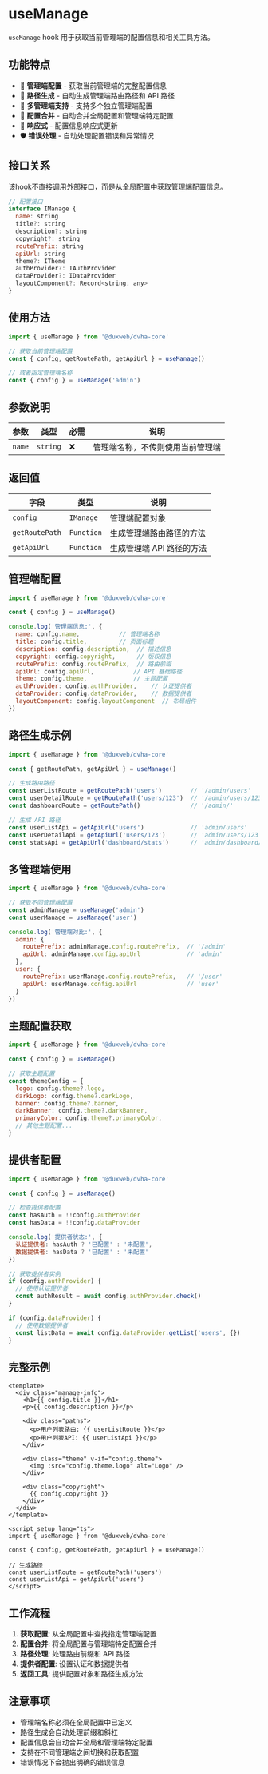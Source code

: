 # useManage

`useManage` hook 用于获取当前管理端的配置信息和相关工具方法。

## 功能特点

- 🏢 **管理端配置** - 获取当前管理端的完整配置信息
- 🔗 **路径生成** - 自动生成管理端路由路径和 API 路径
- 🎯 **多管理端支持** - 支持多个独立管理端配置
- 🔧 **配置合并** - 自动合并全局配置和管理端特定配置
- 📱 **响应式** - 配置信息响应式更新
- 🛡️ **错误处理** - 自动处理配置错误和异常情况

## 接口关系

该hook不直接调用外部接口，而是从全局配置中获取管理端配置信息。

```js
// 配置接口
interface IManage {
  name: string
  title?: string
  description?: string
  copyright?: string
  routePrefix: string
  apiUrl: string
  theme?: ITheme
  authProvider?: IAuthProvider
  dataProvider?: IDataProvider
  layoutComponent?: Record<string, any>
}
```

## 使用方法

```js
import { useManage } from '@duxweb/dvha-core'

// 获取当前管理端配置
const { config, getRoutePath, getApiUrl } = useManage()

// 或者指定管理端名称
const { config } = useManage('admin')
```

## 参数说明

| 参数 | 类型 | 必需 | 说明 |
|------|------|------|------|
| `name` | `string` | ❌ | 管理端名称，不传则使用当前管理端 |

## 返回值

| 字段 | 类型 | 说明 |
|------|------|------|
| `config` | `IManage` | 管理端配置对象 |
| `getRoutePath` | `Function` | 生成管理端路由路径的方法 |
| `getApiUrl` | `Function` | 生成管理端 API 路径的方法 |

## 管理端配置

```js
import { useManage } from '@duxweb/dvha-core'

const { config } = useManage()

console.log('管理端信息:', {
  name: config.name,           // 管理端名称
  title: config.title,         // 页面标题
  description: config.description,  // 描述信息
  copyright: config.copyright,      // 版权信息
  routePrefix: config.routePrefix,  // 路由前缀
  apiUrl: config.apiUrl,           // API 基础路径
  theme: config.theme,             // 主题配置
  authProvider: config.authProvider,    // 认证提供者
  dataProvider: config.dataProvider,    // 数据提供者
  layoutComponent: config.layoutComponent  // 布局组件
})
```

## 路径生成示例

```js
import { useManage } from '@duxweb/dvha-core'

const { getRoutePath, getApiUrl } = useManage()

// 生成路由路径
const userListRoute = getRoutePath('users')        // '/admin/users'
const userDetailRoute = getRoutePath('users/123')  // '/admin/users/123'
const dashboardRoute = getRoutePath()              // '/admin/'

// 生成 API 路径
const userListApi = getApiUrl('users')             // 'admin/users'
const userDetailApi = getApiUrl('users/123')       // 'admin/users/123'
const statsApi = getApiUrl('dashboard/stats')      // 'admin/dashboard/stats'
```

## 多管理端使用

```js
import { useManage } from '@duxweb/dvha-core'

// 获取不同管理端配置
const adminManage = useManage('admin')
const userManage = useManage('user')

console.log('管理端对比:', {
  admin: {
    routePrefix: adminManage.config.routePrefix,  // '/admin'
    apiUrl: adminManage.config.apiUrl             // 'admin'
  },
  user: {
    routePrefix: userManage.config.routePrefix,   // '/user'
    apiUrl: userManage.config.apiUrl              // 'user'
  }
})
```

## 主题配置获取

```js
import { useManage } from '@duxweb/dvha-core'

const { config } = useManage()

// 获取主题配置
const themeConfig = {
  logo: config.theme?.logo,
  darkLogo: config.theme?.darkLogo,
  banner: config.theme?.banner,
  darkBanner: config.theme?.darkBanner,
  primaryColor: config.theme?.primaryColor,
  // 其他主题配置...
}
```

## 提供者配置

```js
import { useManage } from '@duxweb/dvha-core'

const { config } = useManage()

// 检查提供者配置
const hasAuth = !!config.authProvider
const hasData = !!config.dataProvider

console.log('提供者状态:', {
  认证提供者: hasAuth ? '已配置' : '未配置',
  数据提供者: hasData ? '已配置' : '未配置'
})

// 获取提供者实例
if (config.authProvider) {
  // 使用认证提供者
  const authResult = await config.authProvider.check()
}

if (config.dataProvider) {
  // 使用数据提供者
  const listData = await config.dataProvider.getList('users', {})
}
```

## 完整示例

```vue
<template>
  <div class="manage-info">
    <h1>{{ config.title }}</h1>
    <p>{{ config.description }}</p>

    <div class="paths">
      <p>用户列表路由: {{ userListRoute }}</p>
      <p>用户列表API: {{ userListApi }}</p>
    </div>

    <div class="theme" v-if="config.theme">
      <img :src="config.theme.logo" alt="Logo" />
    </div>

    <div class="copyright">
      {{ config.copyright }}
    </div>
  </div>
</template>

<script setup lang="ts">
import { useManage } from '@duxweb/dvha-core'

const { config, getRoutePath, getApiUrl } = useManage()

// 生成路径
const userListRoute = getRoutePath('users')
const userListApi = getApiUrl('users')
</script>
```

## 工作流程

1. **获取配置**: 从全局配置中查找指定管理端配置
2. **配置合并**: 将全局配置与管理端特定配置合并
3. **路径处理**: 处理路由前缀和 API 路径
4. **提供者配置**: 设置认证和数据提供者
5. **返回工具**: 提供配置对象和路径生成方法

## 注意事项

- 管理端名称必须在全局配置中已定义
- 路径生成会自动处理前缀和斜杠
- 配置信息会自动合并全局和管理端特定配置
- 支持在不同管理端之间切换和获取配置
- 错误情况下会抛出明确的错误信息